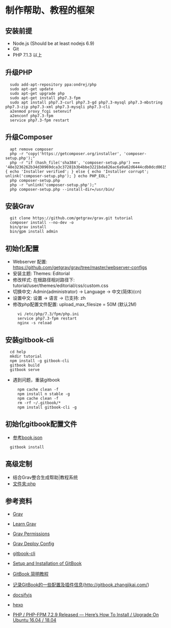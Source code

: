 # 制作帮助、教程的框架

## 安装前提

- Node.js (Should be at least nodejs 6.9)
- Git
- PHP 7.1.3 以上


## 升级PHP
  ```
    sudo add-apt-repository ppa:ondrej/php
    sudo apt-get update
    sudo apt-get upgrade php
    sudo apt-get install php7.3-fpm
    sudo apt install php7.3-curl php7.3-gd php7.3-mysql php7.3-mbstring php7.3-zip php7.3-xml php7.3-mysqli php7.3-cli
    a2enmod proxy_fcgi setenvif
    a2enconf php7.3-fpm
    service php7.3-fpm restart
  ```

## 升级Composer
  ```
    apt remove composer
    php -r "copy('https://getcomposer.org/installer', 'composer-setup.php');"
    php -r "if (hash_file('sha384', 'composer-setup.php') === '48e3236262b34d30969dca3c37281b3b4bbe3221bda826ac6a9a62d6444cdb0dcd0615698a5cbe587c3f0fe57a54d8f5') { echo 'Installer verified'; } else { echo 'Installer corrupt'; unlink('composer-setup.php'); } echo PHP_EOL;"
    php composer-setup.php
    php -r "unlink('composer-setup.php');"
    php composer-setup.php --install-dir=/usr/bin/
  ```

## 安装Grav
  ```
    git clone https://github.com/getgrav/grav.git tutorial
    composer install --no-dev -o
    bin/grav install
    bin/gpm install admin
  ```

## 初始化配置
  - Webserver 配置: https://github.com/getgrav/grav/tree/master/webserver-configs
  - 安装主题: Themes: Editorial
  - 修改样式: 在根路径相对路径下: tutorial/user/themes/editorial/css/custom.css
  - 切换中文: Admin(administrator) -> Language -> 中文(简体)(cn)
  - 设置中文: 设置 -> 语言 -> 已支持: zh
  - 修改php配置文件配置: upload_max_filesize = 50M (默认2M)
    ```
      vi /etc/php/7.3/fpm/php.ini
      service php7.3-fpm restart
      nginx -s reload
    ```

## 安装gitbook-cli
  ```
    cd help
    mkdir tutorial
    npm install -g gitbook-cli
    gitbook build
    gitbook serve
  ```
  - 遇到问题，重装gitbook
    ```
      npm cache clean -f
      npm install n stable -g
      npm cache clean -f
      rm -rf ~/.gitbook/*
      npm install gitbook-cli -g

## 初始化gitbook配置文件

  - [参考book.json](https://github.com/zhangjikai/gitbook-use/blob/master/book.json)
  ```
    gitbook install
  ```
## 高级定制

  - 结合Grav整合生成帮助|教程系统
  - [文件夹:php](php/)

## 参考资料

- [Grav](https://getgrav.org/)  
- [Learn Grav](https://learn.getgrav.org/)
- [Grav Permissions](https://learn.getgrav.org/16/troubleshooting/permissions)
- [Grav Deploy Config](https://github.com/getgrav/grav/tree/master/webserver-configs)

- [gitbook-cli](https://github.com/GitbookIO/gitbook-cli)
- [Setup and Installation of GitBook](https://github.com/GitbookIO/gitbook/blob/master/docs/setup.md)
- [GitBook 简明教程](http://www.chengweiyang.cn/gitbook/index.html)
- [记录GitBook的一些配置及插件信息](https://github.com/zhangjikai/gitbook-use/)(http://gitbook.zhangjikai.com/)
- [docsifyjs](https://github.com/docsifyjs/docsify)
- [hexo](https://hexo.io/)
- [PHP / PHP-FPM 7.2.9 Released — Here’s How To Install / Upgrade On Ubuntu 16.04 / 18.04](https://websiteforstudents.com/php-php-fpm-7-2-9-releaed-heres-how-to-install-upgrade-on-ubuntu-16-04-18-04/)
